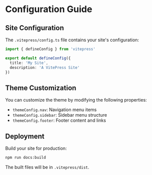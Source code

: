 # Configuration Guide

## Site Configuration

The `.vitepress/config.ts` file contains your site's configuration:

```ts
import { defineConfig } from 'vitepress'

export default defineConfig({
  title: 'My Site',
  description: 'A VitePress Site'
})
```

## Theme Customization

You can customize the theme by modifying the following properties:

- `themeConfig.nav`: Navigation menu items
- `themeConfig.sidebar`: Sidebar menu structure
- `themeConfig.footer`: Footer content and links

## Deployment

Build your site for production:

```bash
npm run docs:build
```

The built files will be in `.vitepress/dist`.